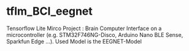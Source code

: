 # tflm_BCI_eegnet
Tensorflow Lite Mirco Project : Brain Computer Interface on a microcontroller (e.g. STM32F746NG-Disco, Arduino Nano BLE Sense, Sparkfun Edge ...). Used Model is the EEGNET-Model
